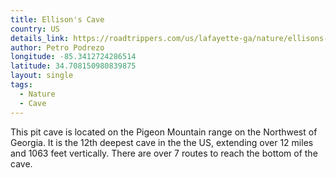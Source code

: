 ```yaml
---
title: Ellison's Cave
country: US
details_link: https://roadtrippers.com/us/lafayette-ga/nature/ellisons-cave?lat=40.80972&lng=-96.67528&z=5
author: Petro Podrezo
longitude: -85.3412724286514
latitude: 34.708150980839875
layout: single
tags:
  - Nature
  - Cave
---
```

This pit cave is located on the Pigeon Mountain range on the Northwest of Georgia. It is the 12th deepest cave in the the US, extending over 12 miles and 1063 feet vertically. There are over 7 routes to reach the bottom of the cave.
